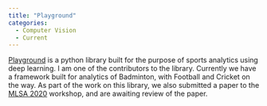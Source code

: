 ```yaml
---
title: "Playground"
categories:
  - Computer Vision
  - Current
---
```


[Playground](https://github.com/SforAiDl/Playground) is a python library built for the purpose of sports analytics using deep learning. I am one of the contributors to the library. Currently we have a framework built for analytics of Badminton, with Football and Cricket on the way. As part of the work on this library, we also submitted a paper to the [MLSA 2020](https://dtai.cs.kuleuven.be/events/MLSA20/) workshop, and are awaiting review of the paper.
